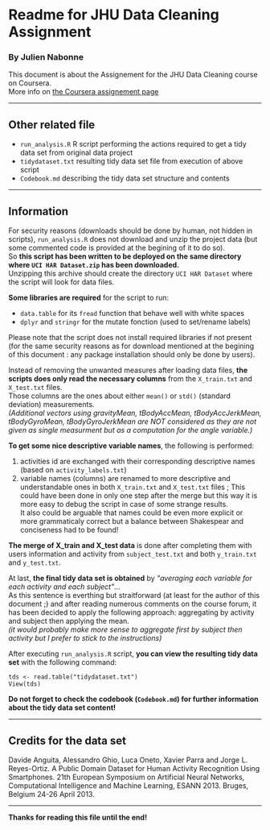 # Readme for JHU Data Cleaning Assignment
### By Julien Nabonne

This document is about the Assignement for the JHU Data Cleaning course on Coursera.  
More info on [the Coursera assignement page](https://www.coursera.org/learn/data-cleaning/peer/FIZtT/getting-and-cleaning-data-course-project)

---
## Other related file
* `run_analysis.R` R script performing the actions required to get a tidy data set from original data project
* `tidydataset.txt` resulting tidy data set file from execution of above script
* `Codebook.md` describing the tidy data set structure and contents 

---
## Information
For security reasons (downloads should be done by human, not hidden in scripts), `run_analysis.R` does not download and unzip the project data (but some commented code is provided at the begining of it to do so).  
So **this script has been written to be deployed on the same directory where `UCI HAR Dataset.zip` has been downloaded.**  
Unzipping this archive should create the directory `UCI HAR Dataset` where the script will look for data files.

**Some libraries are required** for the script to run:
* `data.table` for its `fread` function that behave well with white spaces 
* `dplyr` and `stringr` for the mutate fonction (used to set/rename labels)

Please note that the script does not install required libraries if not present (for the same security reasons as for download mentioned at the begining of this document : any package installation should only be done by users).

Instead of removing the unwanted measures after loading data files, **the scripts does only read the necessary columns** from the `X_train.txt` and `X_test.txt` files.  
Those columns are the ones about either `mean()` or `std()` (standard deviation) measurements.  
_(Additional vectors using gravityMean, tBodyAccMean, tBodyAccJerkMean, tBodyGyroMean, tBodyGyroJerkMean are NOT considered as they are not given as single measurment but as a computation for the angle variable.)_

**To get some nice descriptive variable names**, the following is performed:
1. activities id are exchanged with their corresponding descriptive names (based on `activity_labels.txt`)
2. variable names (columns) are renamed to more descriptive and understandable ones in both `X_train.txt` and `X_test.txt` files ; This could have been done in only one step after the merge but this way it is more easy to debug the script in case of some strange results.  
It also could be arguable that names could be even more explicit or more grammaticaly correct but a balance between Shakespear and conciseness had to be found!

**The merge of X_train and X_test data** is done after completing them with users information and activity from `subject_test.txt` and both `y_train.txt` and `y_test.txt`.

At last, **the final tidy data set is obtained** by _"averaging each variable for each activity and each subject"_...  
As this sentence is everthing but straitforward (at least for the author of this document ;) and after reading numerous comments on the course forum, it has been decided to apply the following approach: aggregating by activity and subject then applying the mean.  
_(it would probably make more sense to aggregate first by subject then activity but I prefer to stick to the instructions)_

After executing `run_analysis.R` script, **you can view the resulting tidy data set** with the following command:  

    tds <- read.table("tidydataset.txt")
    View(tds)

**Do not forget to check the codebook (`Codebook.md`) for further information about the tidy data set content!**

---
## Credits for the data set
Davide Anguita, Alessandro Ghio, Luca Oneto, Xavier Parra and Jorge L. Reyes-Ortiz. A Public Domain Dataset for Human Activity Recognition Using Smartphones. 21th European Symposium on Artificial Neural Networks, Computational Intelligence and Machine Learning, ESANN 2013. Bruges, Belgium 24-26 April 2013. 

---
**Thanks for reading this file until the end!**
